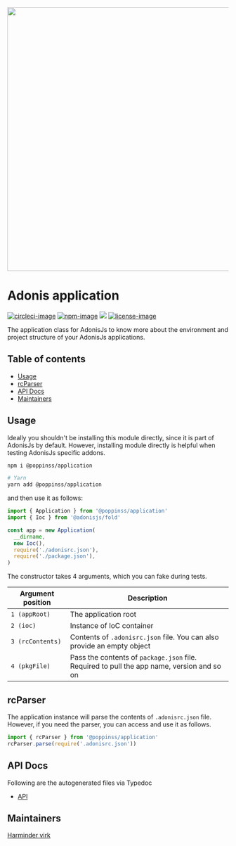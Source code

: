 <div align="center">
  <img src="https://res.cloudinary.com/adonisjs/image/upload/q_100/v1557762307/poppinss_iftxlt.jpg" width="600px">
</div>

# Adonis application
[![circleci-image]][circleci-url] [![npm-image]][npm-url] ![][typescript-image] [![license-image]][license-url]

The application class for AdonisJs to know more about the environment and project structure of your AdonisJs applications.

<!-- START doctoc generated TOC please keep comment here to allow auto update -->
<!-- DON'T EDIT THIS SECTION, INSTEAD RE-RUN doctoc TO UPDATE -->
## Table of contents

- [Usage](#usage)
- [rcParser](#rcparser)
- [API Docs](#api-docs)
- [Maintainers](#maintainers)

<!-- END doctoc generated TOC please keep comment here to allow auto update -->

## Usage
Ideally you shouldn't be installing this module directly, since it is part of AdonisJs by default. However, installing module directly is helpful when testing AdonisJs specific addons.

```sh
npm i @poppinss/application

# Yarn
yarn add @poppinss/application
```

and then use it as follows:

```ts
import { Application } from '@poppinss/application'
import { Ioc } from '@adonisjs/fold'

const app = new Application(
  __dirname,
  new Ioc(),
  require('./adonisrc.json'),
  require('./package.json'),
)
```

The constructor takes 4 arguments, which you can fake during tests.

| Argument position | Description |
|------------------|------------------|
| `1 (appRoot)` | The application root |
| `2 (ioc)` | Instance of IoC container |
| `3 (rcContents)` | Contents of `.adonisrc.json` file. You can also provide an empty object |
| `4 (pkgFile)` | Pass the contents of `package.json` file. Required to pull the app name, version and so on |

## rcParser
The application instance will parse the contents of `.adonisrc.json` file. However, if you need the parser, you can access and use it as follows.

```ts
import { rcParser } from '@poppinss/application'
rcParser.parse(require('.adonisrc.json'))
```

## API Docs
Following are the autogenerated files via Typedoc

* [API](docs/README.md)

[circleci-image]: https://img.shields.io/circleci/project/github/poppinss/application/master.svg?style=for-the-badge&logo=circleci
[circleci-url]: https://circleci.com/gh/poppinss/application "circleci"

[npm-image]: https://img.shields.io/npm/v/@poppinss/application.svg?style=for-the-badge&logo=npm
[npm-url]: https://npmjs.org/package/@poppinss/application "npm"

[typescript-image]: https://img.shields.io/badge/Typescript-294E80.svg?style=for-the-badge&logo=typescript

[license-url]: LICENSE.md
[license-image]: https://img.shields.io/aur/license/pac.svg?style=for-the-badge

## Maintainers
[Harminder virk](https://github.com/thetutlage)
